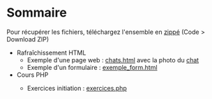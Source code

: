 <h1>Sommaire</h1>
  
<p>Pour récupérer les fichiers, téléchargez l'ensemble en <a href="https://github.com/Alexandre333/cours">zippé</a> (Code > Download ZIP)</p>

<ul>
  <li>
    Rafraîchissement HTML
    <ul>
      <li>Exemple d'une page web : <a href="https://github.com/Alexandre333/cours/blob/main/html/chats.html">chats.html</a> avec la photo du <a href="https://github.com/Alexandre333/cours/blob/main/html/cyprus_cat.jpg">chat</a></li>
      <li>Exemple d'un formulaire :  <a href="https://github.com/Alexandre333/cours/blob/main/html/exemple_form.html">exemple_form.html</a></li>
    </ul>
   </li>
  <li>Cours PHP</li>
  <ul>
      <li>Exercices initiation : <a href="https://github.com/Alexandre333/cours/blob/main/php/exercices.php">exercices.php</a></li>
    </ul>
</ul>
